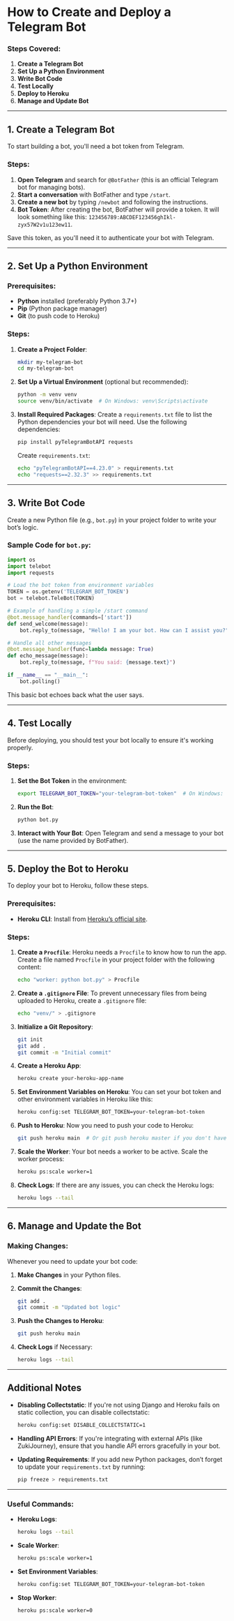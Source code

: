 

# How to Create and Deploy a Telegram Bot

### Steps Covered:
1. **Create a Telegram Bot**
2. **Set Up a Python Environment**
3. **Write Bot Code**
4. **Test Locally**
5. **Deploy to Heroku**
6. **Manage and Update Bot**

---

## 1. Create a Telegram Bot

To start building a bot, you'll need a bot token from Telegram.

### Steps:
1. **Open Telegram** and search for `@BotFather` (this is an official Telegram bot for managing bots).
2. **Start a conversation** with BotFather and type `/start`.
3. **Create a new bot** by typing `/newbot` and following the instructions.
4. **Bot Token**: After creating the bot, BotFather will provide a token. It will look something like this: `123456789:ABCDEF123456ghIkl-zyx57W2v1u123ew11`.

Save this token, as you'll need it to authenticate your bot with Telegram.

---

## 2. Set Up a Python Environment

### Prerequisites:
- **Python** installed (preferably Python 3.7+)
- **Pip** (Python package manager)
- **Git** (to push code to Heroku)

### Steps:
1. **Create a Project Folder**:
   ```bash
   mkdir my-telegram-bot
   cd my-telegram-bot
   ```

2. **Set Up a Virtual Environment** (optional but recommended):
   ```bash
   python -m venv venv
   source venv/bin/activate  # On Windows: venv\Scripts\activate
   ```

3. **Install Required Packages**:
   Create a `requirements.txt` file to list the Python dependencies your bot will need. Use the following dependencies:

   ```bash
   pip install pyTelegramBotAPI requests
   ```

   Create `requirements.txt`:
   ```bash
   echo "pyTelegramBotAPI==4.23.0" > requirements.txt
   echo "requests==2.32.3" >> requirements.txt
   ```

---

## 3. Write Bot Code

Create a new Python file (e.g., `bot.py`) in your project folder to write your bot’s logic.

### Sample Code for `bot.py`:

```python
import os
import telebot
import requests

# Load the bot token from environment variables
TOKEN = os.getenv('TELEGRAM_BOT_TOKEN')
bot = telebot.TeleBot(TOKEN)

# Example of handling a simple /start command
@bot.message_handler(commands=['start'])
def send_welcome(message):
    bot.reply_to(message, "Hello! I am your bot. How can I assist you?")

# Handle all other messages
@bot.message_handler(func=lambda message: True)
def echo_message(message):
    bot.reply_to(message, f"You said: {message.text}")

if __name__ == "__main__":
    bot.polling()
```

This basic bot echoes back what the user says.

---

## 4. Test Locally

Before deploying, you should test your bot locally to ensure it's working properly.

### Steps:
1. **Set the Bot Token** in the environment:
   ```bash
   export TELEGRAM_BOT_TOKEN="your-telegram-bot-token"  # On Windows: set TELEGRAM_BOT_TOKEN=your-telegram-bot-token
   ```

2. **Run the Bot**:
   ```bash
   python bot.py
   ```

3. **Interact with Your Bot**: Open Telegram and send a message to your bot (use the name provided by BotFather).

---

## 5. Deploy the Bot to Heroku

To deploy your bot to Heroku, follow these steps.

### Prerequisites:
- **Heroku CLI**: Install from [Heroku’s official site](https://devcenter.heroku.com/articles/heroku-cli).

### Steps:

1. **Create a `Procfile`**:
   Heroku needs a `Procfile` to know how to run the app. Create a file named `Procfile` in your project folder with the following content:

   ```bash
   echo "worker: python bot.py" > Procfile
   ```

2. **Create a `.gitignore` File**:
   To prevent unnecessary files from being uploaded to Heroku, create a `.gitignore` file:

   ```bash
   echo "venv/" > .gitignore
   ```

3. **Initialize a Git Repository**:
   ```bash
   git init
   git add .
   git commit -m "Initial commit"
   ```

4. **Create a Heroku App**:
   ```bash
   heroku create your-heroku-app-name
   ```

5. **Set Environment Variables on Heroku**:
   You can set your bot token and other environment variables in Heroku like this:

   ```bash
   heroku config:set TELEGRAM_BOT_TOKEN=your-telegram-bot-token
   ```

6. **Push to Heroku**:
   Now you need to push your code to Heroku:

   ```bash
   git push heroku main  # Or git push heroku master if you don't have a 'main' branch
   ```

7. **Scale the Worker**:
   Your bot needs a worker to be active. Scale the worker process:

   ```bash
   heroku ps:scale worker=1
   ```

8. **Check Logs**:
   If there are any issues, you can check the Heroku logs:

   ```bash
   heroku logs --tail
   ```

---

## 6. Manage and Update the Bot

### Making Changes:
Whenever you need to update your bot code:

1. **Make Changes** in your Python files.
2. **Commit the Changes**:
   ```bash
   git add .
   git commit -m "Updated bot logic"
   ```

3. **Push the Changes to Heroku**:
   ```bash
   git push heroku main
   ```

4. **Check Logs** if Necessary:
   ```bash
   heroku logs --tail
   ```

---

## Additional Notes

- **Disabling Collectstatic**: If you're not using Django and Heroku fails on static collection, you can disable collectstatic:
  ```bash
  heroku config:set DISABLE_COLLECTSTATIC=1
  ```

- **Handling API Errors**: If you're integrating with external APIs (like ZukiJourney), ensure that you handle API errors gracefully in your bot.

- **Updating Requirements**: If you add new Python packages, don’t forget to update your `requirements.txt` by running:
  ```bash
  pip freeze > requirements.txt
  ```

---

### Useful Commands:

- **Heroku Logs**:
  ```bash
  heroku logs --tail
  ```

- **Scale Worker**:
  ```bash
  heroku ps:scale worker=1
  ```

- **Set Environment Variables**:
  ```bash
  heroku config:set TELEGRAM_BOT_TOKEN=your-telegram-bot-token
  ```

- **Stop Worker**:
  ```bash
  heroku ps:scale worker=0
  ```

